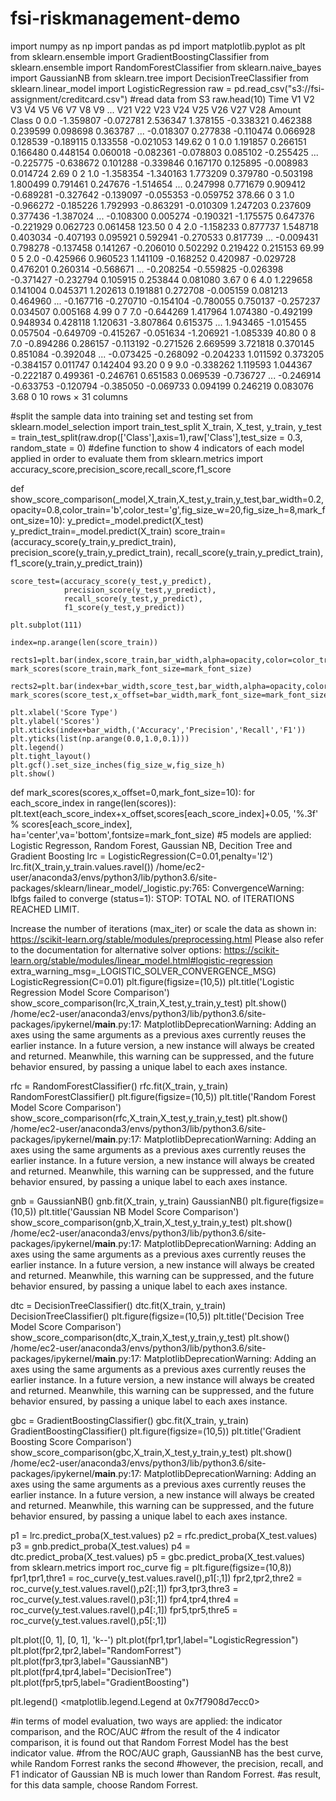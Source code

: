 # fsi-riskmanagement-demo

import numpy as np
import pandas as pd
import matplotlib.pyplot as plt 
from sklearn.ensemble import GradientBoostingClassifier
from sklearn.ensemble import RandomForestClassifier
from sklearn.naive_bayes import GaussianNB
from sklearn.tree import DecisionTreeClassifier
from sklearn.linear_model import LogisticRegression
raw = pd.read_csv("s3://fsi-assignment/creditcard.csv") #read data from S3
raw.head(10)
Time	V1	V2	V3	V4	V5	V6	V7	V8	V9	...	V21	V22	V23	V24	V25	V26	V27	V28	Amount	Class
0	0.0	-1.359807	-0.072781	2.536347	1.378155	-0.338321	0.462388	0.239599	0.098698	0.363787	...	-0.018307	0.277838	-0.110474	0.066928	0.128539	-0.189115	0.133558	-0.021053	149.62	0
1	0.0	1.191857	0.266151	0.166480	0.448154	0.060018	-0.082361	-0.078803	0.085102	-0.255425	...	-0.225775	-0.638672	0.101288	-0.339846	0.167170	0.125895	-0.008983	0.014724	2.69	0
2	1.0	-1.358354	-1.340163	1.773209	0.379780	-0.503198	1.800499	0.791461	0.247676	-1.514654	...	0.247998	0.771679	0.909412	-0.689281	-0.327642	-0.139097	-0.055353	-0.059752	378.66	0
3	1.0	-0.966272	-0.185226	1.792993	-0.863291	-0.010309	1.247203	0.237609	0.377436	-1.387024	...	-0.108300	0.005274	-0.190321	-1.175575	0.647376	-0.221929	0.062723	0.061458	123.50	0
4	2.0	-1.158233	0.877737	1.548718	0.403034	-0.407193	0.095921	0.592941	-0.270533	0.817739	...	-0.009431	0.798278	-0.137458	0.141267	-0.206010	0.502292	0.219422	0.215153	69.99	0
5	2.0	-0.425966	0.960523	1.141109	-0.168252	0.420987	-0.029728	0.476201	0.260314	-0.568671	...	-0.208254	-0.559825	-0.026398	-0.371427	-0.232794	0.105915	0.253844	0.081080	3.67	0
6	4.0	1.229658	0.141004	0.045371	1.202613	0.191881	0.272708	-0.005159	0.081213	0.464960	...	-0.167716	-0.270710	-0.154104	-0.780055	0.750137	-0.257237	0.034507	0.005168	4.99	0
7	7.0	-0.644269	1.417964	1.074380	-0.492199	0.948934	0.428118	1.120631	-3.807864	0.615375	...	1.943465	-1.015455	0.057504	-0.649709	-0.415267	-0.051634	-1.206921	-1.085339	40.80	0
8	7.0	-0.894286	0.286157	-0.113192	-0.271526	2.669599	3.721818	0.370145	0.851084	-0.392048	...	-0.073425	-0.268092	-0.204233	1.011592	0.373205	-0.384157	0.011747	0.142404	93.20	0
9	9.0	-0.338262	1.119593	1.044367	-0.222187	0.499361	-0.246761	0.651583	0.069539	-0.736727	...	-0.246914	-0.633753	-0.120794	-0.385050	-0.069733	0.094199	0.246219	0.083076	3.68	0
10 rows × 31 columns

#split the sample data into training set and testing set
from sklearn.model_selection import train_test_split
X_train, X_test, y_train, y_test = train_test_split(raw.drop(['Class'],axis=1),raw['Class'],test_size = 0.3, random_state = 0)
#define function to show 4 indicators of each model applied in order to evaluate them
from sklearn.metrics import accuracy_score,precision_score,recall_score,f1_score

def show_score_comparison(_model,X_train,X_test,y_train,y_test,bar_width=0.2,opacity=0.8,color_train='b',color_test='g',fig_size_w=20,fig_size_h=8,mark_font_size=10):
    y_predict=_model.predict(X_test)
    y_predict_train=_model.predict(X_train)
    score_train=(accuracy_score(y_train,y_predict_train),
                 precision_score(y_train,y_predict_train),
                 recall_score(y_train,y_predict_train),
                 f1_score(y_train,y_predict_train))

    score_test=(accuracy_score(y_test,y_predict),
                precision_score(y_test,y_predict),
                recall_score(y_test,y_predict),
                f1_score(y_test,y_predict))

    plt.subplot(111)

    index=np.arange(len(score_train))

    rects1=plt.bar(index,score_train,bar_width,alpha=opacity,color=color_train,label='Train')
    mark_scores(score_train,mark_font_size=mark_font_size)

    rects2=plt.bar(index+bar_width,score_test,bar_width,alpha=opacity,color=color_test,label='Test')
    mark_scores(score_test,x_offset=bar_width,mark_font_size=mark_font_size)

    plt.xlabel('Score Type')
    plt.ylabel('Scores')
    plt.xticks(index+bar_width,('Accuracy','Precision','Recall','F1'))
    plt.yticks(list(np.arange(0.0,1.0,0.1)))
    plt.legend()
    plt.tight_layout()
    plt.gcf().set_size_inches(fig_size_w,fig_size_h)
    plt.show()

def mark_scores(scores,x_offset=0,mark_font_size=10):
    for each_score_index in range(len(scores)):
        plt.text(each_score_index+x_offset,scores[each_score_index]+0.05, '%.3f' % scores[each_score_index],
                 ha='center',va='bottom',fontsize=mark_font_size)
#5 models are applied: Logistic Regresson, Random Forest, Gaussian NB, Decition Tree and Gradient Boosting 
lrc = LogisticRegression(C=0.01,penalty='l2')
lrc.fit(X_train,y_train.values.ravel())
/home/ec2-user/anaconda3/envs/python3/lib/python3.6/site-packages/sklearn/linear_model/_logistic.py:765: ConvergenceWarning: lbfgs failed to converge (status=1):
STOP: TOTAL NO. of ITERATIONS REACHED LIMIT.

Increase the number of iterations (max_iter) or scale the data as shown in:
    https://scikit-learn.org/stable/modules/preprocessing.html
Please also refer to the documentation for alternative solver options:
    https://scikit-learn.org/stable/modules/linear_model.html#logistic-regression
  extra_warning_msg=_LOGISTIC_SOLVER_CONVERGENCE_MSG)
LogisticRegression(C=0.01)
plt.figure(figsize=(10,5))
plt.title('Logistic Regression Model Score Comparison')
show_score_comparison(lrc,X_train,X_test,y_train,y_test)
plt.show()
/home/ec2-user/anaconda3/envs/python3/lib/python3.6/site-packages/ipykernel/__main__.py:17: MatplotlibDeprecationWarning: Adding an axes using the same arguments as a previous axes currently reuses the earlier instance.  In a future version, a new instance will always be created and returned.  Meanwhile, this warning can be suppressed, and the future behavior ensured, by passing a unique label to each axes instance.

rfc = RandomForestClassifier()
rfc.fit(X_train, y_train)
RandomForestClassifier()
plt.figure(figsize=(10,5))
plt.title('Random Forest Model Score Comparison')
show_score_comparison(rfc,X_train,X_test,y_train,y_test)
plt.show()
/home/ec2-user/anaconda3/envs/python3/lib/python3.6/site-packages/ipykernel/__main__.py:17: MatplotlibDeprecationWarning: Adding an axes using the same arguments as a previous axes currently reuses the earlier instance.  In a future version, a new instance will always be created and returned.  Meanwhile, this warning can be suppressed, and the future behavior ensured, by passing a unique label to each axes instance.

gnb = GaussianNB()
gnb.fit(X_train, y_train)
GaussianNB()
plt.figure(figsize=(10,5))
plt.title('Gaussian NB Model Score Comparison')
show_score_comparison(gnb,X_train,X_test,y_train,y_test)
plt.show()
/home/ec2-user/anaconda3/envs/python3/lib/python3.6/site-packages/ipykernel/__main__.py:17: MatplotlibDeprecationWarning: Adding an axes using the same arguments as a previous axes currently reuses the earlier instance.  In a future version, a new instance will always be created and returned.  Meanwhile, this warning can be suppressed, and the future behavior ensured, by passing a unique label to each axes instance.

dtc = DecisionTreeClassifier()
dtc.fit(X_train, y_train)
DecisionTreeClassifier()
plt.figure(figsize=(10,5))
plt.title('Decision Tree Model Score Comparison')
show_score_comparison(dtc,X_train,X_test,y_train,y_test)
plt.show()
/home/ec2-user/anaconda3/envs/python3/lib/python3.6/site-packages/ipykernel/__main__.py:17: MatplotlibDeprecationWarning: Adding an axes using the same arguments as a previous axes currently reuses the earlier instance.  In a future version, a new instance will always be created and returned.  Meanwhile, this warning can be suppressed, and the future behavior ensured, by passing a unique label to each axes instance.

gbc = GradientBoostingClassifier()
gbc.fit(X_train, y_train)
GradientBoostingClassifier()
plt.figure(figsize=(10,5))
plt.title('Gradient Boosting Score Comparison')
show_score_comparison(gbc,X_train,X_test,y_train,y_test)
plt.show()
/home/ec2-user/anaconda3/envs/python3/lib/python3.6/site-packages/ipykernel/__main__.py:17: MatplotlibDeprecationWarning: Adding an axes using the same arguments as a previous axes currently reuses the earlier instance.  In a future version, a new instance will always be created and returned.  Meanwhile, this warning can be suppressed, and the future behavior ensured, by passing a unique label to each axes instance.

p1 = lrc.predict_proba(X_test.values)
p2 = rfc.predict_proba(X_test.values)
p3 = gnb.predict_proba(X_test.values)
p4 = dtc.predict_proba(X_test.values)
p5 = gbc.predict_proba(X_test.values)
from sklearn.metrics import roc_curve
fig = plt.figure(figsize=(10,8))
fpr1,tpr1,thre1 = roc_curve(y_test.values.ravel(),p1[:,1])
fpr2,tpr2,thre2 = roc_curve(y_test.values.ravel(),p2[:,1])
fpr3,tpr3,thre3 = roc_curve(y_test.values.ravel(),p3[:,1])
fpr4,tpr4,thre4 = roc_curve(y_test.values.ravel(),p4[:,1])
fpr5,tpr5,thre5 = roc_curve(y_test.values.ravel(),p5[:,1])

plt.plot([0, 1], [0, 1], 'k--')
plt.plot(fpr1,tpr1,label="LogisticRegression")
plt.plot(fpr2,tpr2,label="RandomForrest")
plt.plot(fpr3,tpr3,label="GaussianNB")
plt.plot(fpr4,tpr4,label="DecisionTree")
plt.plot(fpr5,tpr5,label="GradientBoosting")

plt.legend()
<matplotlib.legend.Legend at 0x7f7908d7ecc0>

#in terms of model evaluation, two ways are applied: the indicator comparison, and the ROC/AUC
#from the result of the 4 indicator comparison, it is found out that Random Forrest Model has the best indicator value.
#from the ROC/AUC graph, GaussianNB has the best curve, while Random Forrest ranks the second
#however, the precision, recall, and F1 indicator of Gaussian NB is much lower than Random Forrest.
#as result, for this data sample, choose Random Forrest.
